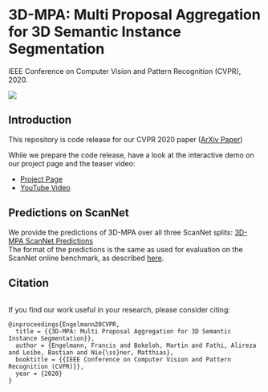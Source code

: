 # 3D-MPA: Multi Proposal Aggregation for 3D Semantic Instance Segmentation
IEEE Conference on Computer Vision and Pattern Recognition (CVPR), 2020.

<img src="docs/teaser.png" style="max-width:100%" />

## Introduction

This repository is code release for our CVPR 2020 paper ([ArXiv Paper](https://arxiv.org/pdf/2003.13867.pdf))

While we prepare the code release, have a look at the interactive demo on our project page and the teaser video:
- [Project Page](https://francisengelmann.github.io/3D-MPA/)
- [YouTube Video](https://www.youtube.com/watch?v=ifL8yTbRFDk&feature=emb_logo)

## Predictions on ScanNet

We provide the predictions of 3D-MPA over all three ScanNet splits: [3D-MPA ScanNet Predictions](https://omnomnom.vision.rwth-aachen.de/data/3d_mpa/scannet_predictions_3d_mpa.zip)  
The format of the predictions is the same as used for evaluation on the ScanNet online benchmark, as described [here](http://kaldir.vc.in.tum.de/scannet_benchmark/documentation#format-instance3d).

## Citation

<img src="https://vg06.met.vgwort.de/na/db3909b45e80412fb7a4ab6ade759f38" width="1" height="1" alt="">

If you find our work useful in your research, please consider citing:
```
@inproceedings{Engelmann20CVPR,
  title = {{3D-MPA: Multi Proposal Aggregation for 3D Semantic Instance Segmentation}},
  author = {Engelmann, Francis and Bokeloh, Martin and Fathi, Alireza and Leibe, Bastian and Nie{\ss}ner, Matthias},
  booktitle = {{IEEE Conference on Computer Vision and Pattern Recognition (CVPR)}},
  year = {2020}
}
```
